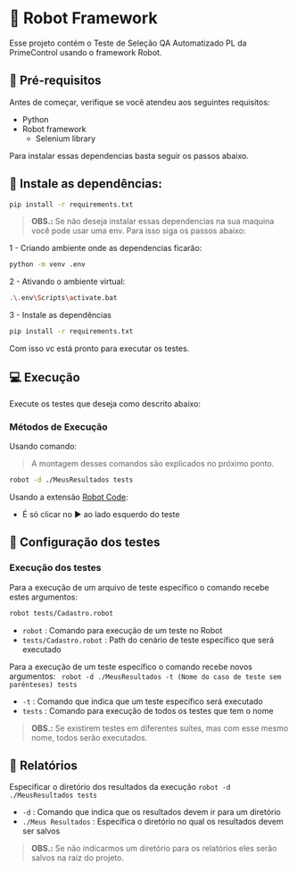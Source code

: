 # 🚀 Robot Framework

Esse projeto contém o Teste de Seleção QA Automatizado PL da PrimeControl usando o framework Robot.

## 📌 Pré-requisitos
Antes de começar, verifique se você atendeu aos seguintes requisitos:
- Python
- Robot framework
  - Selenium library  

Para instalar essas dependencias basta seguir os passos abaixo.
## 🔎 Instale as dependências:

```sh
pip install -r requirements.txt
```
 > **OBS.:** Se não deseja instalar essas dependencias na sua maquina você pode usar uma env. Para isso siga os passos abaixo:  

 1 - Criando ambiente onde as dependencias ficarão:
```sh
python -m venv .env
```
 2 - Ativando o ambiente virtual:
```sh
.\.env\Scripts\activate.bat
```
 3 - Instale as dependências
```sh
pip install -r requirements.txt
```
Com isso vc está pronto para executar os testes.

## 💻 Execução

Execute os testes que deseja como descrito abaixo:

###   Métodos de Execução

Usando comando:  
 > A montagem desses comandos são explicados no próximo ponto.  
```sh
robot -d ./MeusResultados tests
```
Usando a extensão [Robot Code](https://marketplace.visualstudio.com/items?itemName=d-biehl.robotcode):  
 - É só clicar no ▶️ ao lado esquerdo do teste

## 🔧 Configuração dos testes
### Execução dos testes

Para a execução de um arquivo de teste específico o comando recebe estes argumentos:
```sh
robot tests/Cadastro.robot
```
* `robot` : Comando para execução de um teste no Robot
* `tests/Cadastro.robot` : Path do cenário de teste específico que será executado

Para a execução de um teste específico o comando recebe novos argumentos:
``` robot -d ./MeusResultados -t (Nome do caso de teste sem parênteses) tests```
* `-t` : Comando que indica que um teste específico será executado
* `tests` : Comando para execução de todos os testes que tem o nome  

 > **OBS.:** Se existirem testes em diferentes suítes, mas com esse mesmo nome, todos serão executados.

## 📃 Relatórios
Especificar o diretório dos resultados da execução
```robot -d ./MeusResultados tests```

* `-d` : Comando que indica que os resultados devem ir para um diretório
* `./Meus Resultados` : Especifica o diretório no qual os resultados devem ser salvos

 > **OBS.:** Se não indicarmos um diretório para os relatórios eles serão salvos na raíz do projeto.